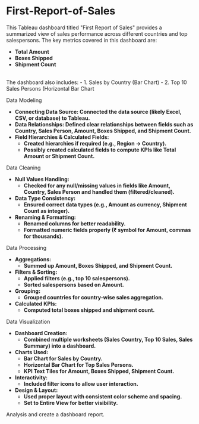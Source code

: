 # First-Report-of-Sales

This Tableau dashboard titled "First Report of Sales" provides a summarized view of sales performance across different countries and top salespersons. 
The key metrics covered in this dashboard are:

- **Total Amount**
- **Boxes Shipped**
- **Shipment Count**
<br>
The dashboard also includes:
  - 1. Sales by Country (Bar Chart)
  - 2. Top 10 Sales Persons (Horizontal Bar Chart

 Data Modeling
- **Connecting Data Source: Connected the data source (likely Excel, CSV, or database) to Tableau.**
- **Data Relationships: Defined clear relationships between fields such as Country, Sales Person, Amount, Boxes Shipped, and Shipment Count.**
- **Field Hierarchies & Calculated Fields:**
   - **Created hierarchies if required (e.g., Region → Country).**
   - **Possibly created calculated fields to compute KPIs like Total Amount or Shipment Count.**

Data Cleaning
- **Null Values Handling:**
   - **Checked for any null/missing values in fields like Amount, Country, Sales Person and handled them (filtered/cleaned).**
- **Data Type Consistency:**
   - **Ensured correct data types (e.g., Amount as currency, Shipment Count as integer).**
- **Renaming & Formatting:**
   - **Renamed columns for better readability.**
   - **Formatted numeric fields properly (₹ symbol for Amount, commas for thousands).**

Data Processing
- **Aggregations:**
   - **Summed up Amount, Boxes Shipped, and Shipment Count.**
- **Filters & Sorting:**
   - **Applied filters (e.g., top 10 salespersons).**
   - **Sorted salespersons based on Amount.**
- **Grouping:**
   - **Grouped countries for country-wise sales aggregation.**
- **Calculated KPIs:**
   - **Computed total boxes shipped and shipment count.**

Data Visualization
- **Dashboard Creation:**
   - **Combined multiple worksheets (Sales Country, Top 10 Sales, Sales Summary) into a dashboard.**
- **Charts Used:**
   - **Bar Chart for Sales by Country.**
   - **Horizontal Bar Chart for Top Sales Persons.**
   - **KPI Text Tiles for Amount, Boxes Shipped, Shipment Count.**
- **Interactivity:**
   - **Included filter icons to allow user interaction.**
- **Design & Layout:**
   - **Used proper layout with consistent color scheme and spacing.**
   - **Set to Entire View for better visibility.**

Analysis and create a dashboard report.
